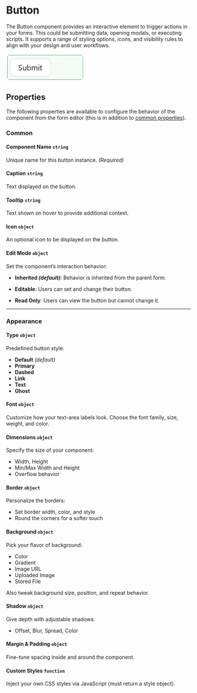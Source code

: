 # Button

The Button component provides an interactive element to trigger actions in your forms. This could be submitting data, opening modals, or executing scripts. It supports a range of styling options, icons, and visibility rules to align with your design and user workflows.

![Image](../data-entry/images/button1.png)


[//]: # '<iframe width="100%" height="500" src="https://pd-docs-adminportal-test.shesha.dev/shesha/forms-designer/?id=4d5f3201-2ba4-4a19-b3de-08153124ea65" title="button Component" ></iframe>'

## Properties

The following properties are available to configure the behavior of the component from the form editor (this is in addition to [common properties](/docs/front-end-basics/form-components/common-component-properties)).

### Common
#### **Component Name** `string`  
Unique name for this button instance. *(Required)*

#### **Caption** `string`  
Text displayed on the button.

#### **Tooltip** `string`  
Text shown on hover to provide additional context.

#### **Icon** `object`  
An optional icon to be displayed on the button.

#### **Edit Mode**  ``object``

Set the component’s interaction behavior:

- **Inherited *(default)***: Behavior is inherited from the parent form.

- **Editable**: Users can set and change their button.

- **Read Only**: Users can view the button but cannot change it.

___

### Appearance

#### **Type** `object`  
Predefined button style:
- **Default** *(default)*
- **Primary**
- **Dashed**
- **Link**
- **Text**
- **Ghost**

#### **Font** ``object`` 

Customize how your text-area labels look. Choose the font family, size, weight, and color.

#### **Dimensions** ``object`` 

Specify the size of your component:
- Width, Height
- Min/Max Width and Height
- Overflow behavior

#### **Border** ``object`` 

Personalize the borders:
- Set border width, color, and style
- Round the corners for a softer touch

#### **Background** ``object``

Pick your flavor of background:

- Color
- Gradient
- Image URL
- Uploaded Image
- Stored File

Also tweak background size, position, and repeat behavior.

#### **Shadow** ``object`` 

Give depth with adjustable shadows:

- Offset, Blur, Spread, Color

#### **Margin & Padding** ``object``

Fine-tune spacing inside and around the component.

####  **Custom Styles** ``function``

Inject your own CSS styles via JavaScript (must return a style object).


